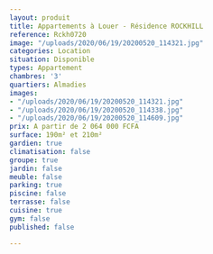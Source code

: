 ```yaml
---
layout: produit
title: Appartements à Louer - Résidence ROCKHILL
reference: Rckh0720
image: "/uploads/2020/06/19/20200520_114321.jpg"
categories: Location
situation: Disponible
types: Appartement
chambres: '3'
quartiers: Almadies
images:
- "/uploads/2020/06/19/20200520_114321.jpg"
- "/uploads/2020/06/19/20200520_114338.jpg"
- "/uploads/2020/06/19/20200520_114609.jpg"
prix: A partir de 2 064 000 FCFA
surface: 190m² et 210m²
gardien: true
climatisation: false
groupe: true
jardin: false
meuble: false
parking: true
piscine: false
terrasse: false
cuisine: true
gym: false
published: false

---
```

